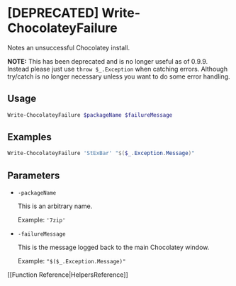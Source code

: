 ﻿# [DEPRECATED] Write-ChocolateyFailure

Notes an unsuccessful Chocolatey install.

**NOTE:** This has been deprecated and is no longer useful as of 0.9.9. Instead please just use `throw $_.Exception` when catching errors. Although try/catch is no longer necessary unless you want to do some error handling.

## Usage

```powershell
Write-ChocolateyFailure $packageName $failureMessage
```

## Examples

```powershell
Write-ChocolateyFailure 'StExBar' "$($_.Exception.Message)"
```

## Parameters

* `-packageName`

    This is an arbitrary name.

    Example: `'7zip'`

* `-failureMessage`

    This is the message logged back to the main Chocolatey window.

    Example: `"$($_.Exception.Message)"`

[[Function Reference|HelpersReference]]